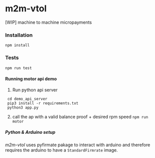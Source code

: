 # m2m-vtol
[WIP] machine to machine micropayments

### Installation

`npm install`

### Tests

`npm run test`

#### Running motor api demo

1. Run python api server 
```
 cd demo_api_server
 pip3 install -r requirements.txt
 python3 app.py 
```
2. call the ap with a valid balance proof + desired rpm speed
`npm run motor`

##### Python & Arduino setup

*m2m-vtol* uses pyfirmate pakage to interact with arduino and therefore requires the arduino to have a `StandardFirmrate` image.